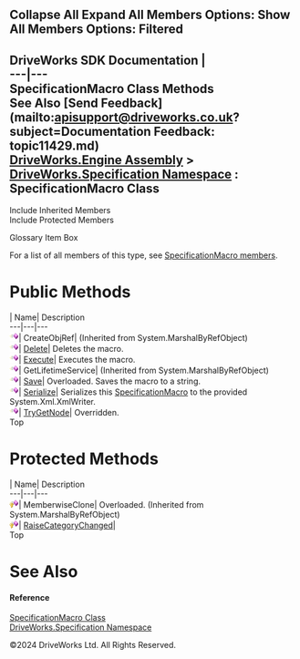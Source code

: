        

 Collapse All Expand All  Members Options: Show All  Members Options: Filtered   
---  
DriveWorks SDK Documentation  |   
---|---  
SpecificationMacro Class Methods   
See Also [Send Feedback](mailto:apisupport@driveworks.co.uk?subject=Documentation Feedback: topic11429.md)  
[DriveWorks.Engine Assembly](topic2156.md) > [DriveWorks.Specification Namespace](topic10764.md) : SpecificationMacro Class  
---  
  
Include Inherited Members    
Include Protected Members    


Glossary Item Box

For a list of all members of this type, see [SpecificationMacro members](topic11430.md).

# Public Methods

| Name| Description  
---|---|---  
![Public Method](dotnetimages/publicMethod.gif)| CreateObjRef|  (Inherited from System.MarshalByRefObject)  
![Public Method](dotnetimages/publicMethod.gif)| [Delete](topic11435.md)| Deletes the macro.   
![Public Method](dotnetimages/publicMethod.gif)| [Execute](topic11436.md)| Executes the macro.   
![Public Method](dotnetimages/publicMethod.gif)| GetLifetimeService|  (Inherited from System.MarshalByRefObject)  
![Public Method](dotnetimages/publicMethod.gif)| [Save](topic11438.md)| Overloaded. Saves the macro to a string.   
![Public Method](dotnetimages/publicMethod.gif)| [Serialize](topic11441.md)| Serializes this [SpecificationMacro](topic11429.md) to the provided System.Xml.XmlWriter.   
![Public Method](dotnetimages/publicMethod.gif)| [TryGetNode](topic11442.md)| Overridden.   
Top

# Protected Methods

| Name| Description  
---|---|---  
![Protected Method](dotnetimages/protectedMethod.gif)| MemberwiseClone| Overloaded. (Inherited from System.MarshalByRefObject)  
![Protected Method](dotnetimages/protectedMethod.gif)| [RaiseCategoryChanged](topic11437.md)|   
Top

# See Also

#### Reference

[SpecificationMacro Class](topic11429.md)   
[DriveWorks.Specification Namespace](topic10764.md)

©2024 DriveWorks Ltd. All Rights Reserved.
